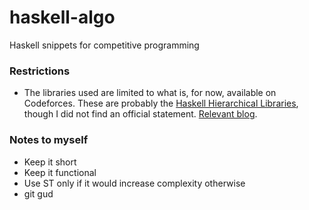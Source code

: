 # haskell-algo
Haskell snippets for competitive programming

### Restrictions
- The libraries used are limited to what is, for now, available on Codeforces. These are probably the [Haskell Hierarchical Libraries](https://downloads.haskell.org/~ghc/latest/docs/html/libraries/index.html), though I did not find an official statement. [Relevant blog](https://codeforces.com/blog/entry/79).

### Notes to myself
- Keep it short
- Keep it functional
- Use ST only if it would increase complexity otherwise
- git gud
